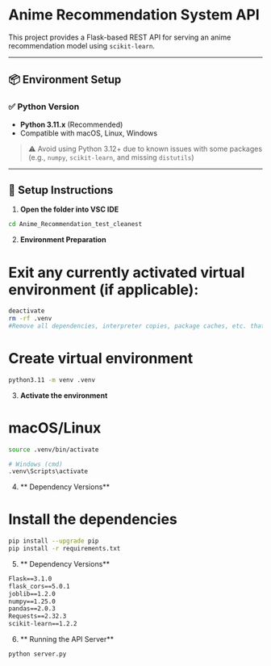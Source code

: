 # Anime Recommendation System API

This project provides a Flask-based REST API for serving an anime recommendation model using `scikit-learn`.

---

## 📦 Environment Setup

### ✅ Python Version

- **Python 3.11.x** (Recommended)
- Compatible with macOS, Linux, Windows

> ⚠️ Avoid using Python 3.12+ due to known issues with some packages (e.g., `numpy`, `scikit-learn`, and missing `distutils`)

---

## 🔧 Setup Instructions

1. **Open the folder into VSC IDE**

```bash
cd Anime_Recommendation_test_cleanest
```
2. **Environment Preparation**
# Exit any currently activated virtual environment (if applicable):
```bash
deactivate
rm -rf .venv
#Remove all dependencies, interpreter copies, package caches, etc. that you installed
```
# Create virtual environment
```bash
python3.11 -m venv .venv
```
3. **Activate the environment**
# macOS/Linux
```bash
source .venv/bin/activate

# Windows (cmd)
.venv\Scripts\activate
```
4. ** Dependency Versions**
# Install the dependencies
```bash
pip install --upgrade pip
pip install -r requirements.txt
```
5. ** Dependency Versions**
```txt
Flask==3.1.0
flask_cors==5.0.1
joblib==1.2.0
numpy==1.25.0
pandas==2.0.3
Requests==2.32.3
scikit-learn==1.2.2
```
6. ** Running the API Server**
```bash
python server.py
```
